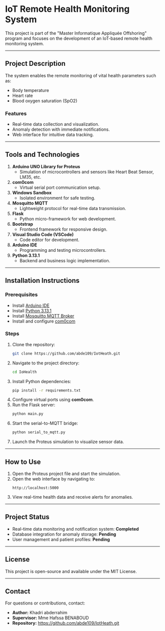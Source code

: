 # IoT Remote Health Monitoring System

This project is part of the "Master Informatique Appliquée Offshoring" program and focuses on the development of an IoT-based remote health monitoring system.

---

## Project Description

The system enables the remote monitoring of vital health parameters such as:
- Body temperature
- Heart rate
- Blood oxygen saturation (SpO2)

### Features
- Real-time data collection and visualization.
- Anomaly detection with immediate notifications.
- Web interface for intuitive data tracking.

---

## Tools and Technologies

1. **Arduino UNO Library for Proteus**
   - Simulation of microcontrollers and sensors like Heart Beat Sensor, LM35, etc.
2. **com0com**
   - Virtual serial port communication setup.
3. **Windows Sandbox**
   - Isolated environment for safe testing.
4. **Mosquitto MQTT**
   - Lightweight protocol for real-time data transmission.
5. **Flask**
   - Python micro-framework for web development.
6. **Bootstrap**
   - Frontend framework for responsive design.
7. **Visual Studio Code (VSCode)**
   - Code editor for development.
8. **Arduino IDE**
   - Programming and testing microcontrollers.
9. **Python 3.13.1**
   - Backend and business logic implementation.

---

## Installation Instructions

### Prerequisites
- Install [Arduino IDE](https://www.arduino.cc/en/software)
- Install [Python 3.13.1](https://www.python.org/downloads/)
- Install [Mosquitto MQTT Broker](https://mosquitto.org/download/)
- Install and configure [com0com](http://com0com.sourceforge.net/)

### Steps
1. Clone the repository:
   ```bash
   git clone https://github.com/abde109/IotHeath.git
   ```
2. Navigate to the project directory:
   ```bash
   cd IoHealth
   ```
3. Install Python dependencies:
   ```bash
   pip install -r requirements.txt
   ```
4. Configure virtual ports using **com0com**.
5. Run the Flask server:
   ```bash
   python main.py
   ```
6. Start the serial-to-MQTT bridge:
   ```bash
   python serial_to_mqtt.py
   ```
7. Launch the Proteus simulation to visualize sensor data.

---

## How to Use

1. Open the Proteus project file and start the simulation.
2. Open the web interface by navigating to:
   ```
   http://localhost:5000
   ```
3. View real-time health data and receive alerts for anomalies.

---

## Project Status
- Real-time data monitoring and notification system: **Completed**
- Database integration for anomaly storage: **Pending**
- User management and patient profiles: **Pending**

---

## License
This project is open-source and available under the MIT License.

---

## Contact
For questions or contributions, contact:
- **Author:** Khadri abderrahim
- **Supervisor:** Mme Hafssa BENABOUD
- **Repository:** https://github.com/abde109/IotHeath.git
